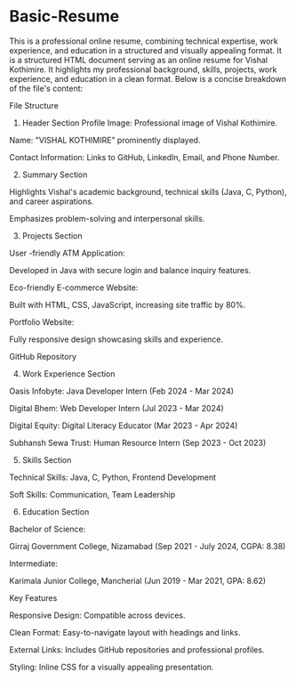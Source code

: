 # Basic-Resume

This  is a professional online resume, combining technical expertise, work experience, and education in a structured and visually appealing format.
It is a structured HTML document serving as an online resume for Vishal Kothimire. It highlights my professional background, skills, projects, work experience, and education in a clean format. Below is a concise breakdown of the file's content:

File Structure
1. Header Section
Profile Image: Professional image of Vishal Kothimire.

Name: "VISHAL KOTHIMIRE" prominently displayed.

Contact Information: Links to GitHub, LinkedIn, Email, and Phone Number.

2. Summary Section

Highlights Vishal's academic background, technical skills (Java, C, Python), and career aspirations.

Emphasizes problem-solving and interpersonal skills.

3. Projects Section

User -friendly ATM Application:

Developed in Java with secure login and balance inquiry features.

Eco-friendly E-commerce Website:

Built with HTML, CSS, JavaScript, increasing site traffic by 80%.

Portfolio Website:

Fully responsive design showcasing skills and experience.

GitHub Repository

4. Work Experience Section

Oasis Infobyte: Java Developer Intern (Feb 2024 - Mar 2024)

Digital Bhem: Web Developer Intern (Jul 2023 - Mar 2024)

Digital Equity: Digital Literacy Educator (Mar 2023 - Apr 2024)

Subhansh Sewa Trust: Human Resource Intern (Sep 2023 - Oct 2023)

5. Skills Section

Technical Skills: Java, C, Python, Frontend Development

Soft Skills: Communication, Team Leadership

6. Education Section

Bachelor of Science:

Girraj Government College, Nizamabad (Sep 2021 - July 2024, CGPA: 8.38)

Intermediate:

Karimala Junior College, Mancherial (Jun 2019 - Mar 2021, GPA: 8.62)

Key Features

Responsive Design: Compatible across devices.

Clean Format: Easy-to-navigate layout with headings and links.

External Links: Includes GitHub repositories and professional profiles.

Styling: Inline CSS for a visually appealing presentation.
